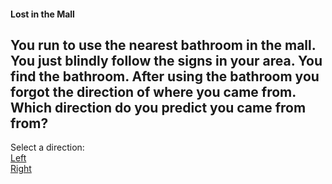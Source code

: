 #### Lost in the Mall

You run to use the nearest bathroom in the mall. You just blindly follow the signs in your area. 
You find the bathroom.
After using the bathroom you forgot the direction of where you came from. 
Which direction do you predict you came from from?
---
Select a direction:  
[Left](../../directleft.md)  
[Right](../../directright.md)
